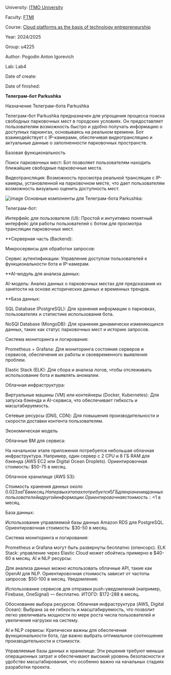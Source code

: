 University: [ITMO University](https://itmo.ru/ru/)

Faculty: [FTMI](https://ftmi.itmo.ru/)

Course: [Cloud platforms as the basis of technology entrepreneurship](https://itmo-ict-faculty.github.io/cloud-platforms-as-the-basis-of-technology-entrepreneurship/) 

Year: 2024/2025

Group: u4225

Author: Pogodin Anton Igorevich

Lab: Lab4

Date of create: 

Date of finished: 

**Телеграм-бот Parkushka**

Назначение Телеграм-бота Parkushka

Телеграм-бот Parkushka предназначен для упрощения процесса поиска свободных парковочных мест в городских условиях. 
Он предоставляет пользователям возможность быстро и удобно получать информацию о доступных паркингах, основываясь на реальном времени. Бот взаимодействует с IP-камерами, обеспечивая видеотрансляцию и актуальные данные о заполненности парковочных пространств. 

Базовая функциональность

Поиск парковочных мест: Бот позволяет пользователям находить ближайшие свободные парковочные места.

Видеотрансляция: Возможность просмотра реальной трансляции с IP-камеры, установленной на парковочном месте, что дает пользователям возможность визуально оценить доступность мест.

![image](https://github.com/user-attachments/assets/f34a6b0a-8d4a-4ec3-aef2-3df8066312df)
Основные компоненты для Телеграм-бота Parkushka:

Телеграм-бот:

Интерфейс для пользователя (UI): Простой и интуитивно понятный интерфейс для работы пользователей с ботом для просмотра трансляции парковочных мест.

**Серверная часть (Backend):


Микросервисы для обработки запросов:

Сервис аутентификации: Управление доступом пользователей к функциональности бота и IP-камерам.


**AI-модуль для анализа данных:


AI-модель: Анализ данных о парковочных местах для предсказания их занятости на основе исторических данных и временных трендов.


**База данных:

SQL Database (PostgreSQL): Для хранения информации о парковках, пользователях и статистике использования бота.

NoSQl  Database (MongoDB): Для хранения динамически изменяющихся данных, таких как статус парковочных мест и историю запросов.



Система мониторинга и логирования:

Prometheus + Grafana: Для мониторинга состояния серверов и сервисов, обеспечения их работы и своевременного выявления проблем.

Elastic Stack (ELK): Для сбора и анализа логов, чтобы отслеживать использование бота и выявлять аномалии.

Облачная инфраструктура:

Виртуальные машины (VM) или контейнеры (Docker, Kubernetes): Для запуска бэкенда и AI-сервиса, что обеспечивает гибкость и масштабируемость.

Сетевые ресурсы (DNS, CDN): Для повышения производительности и скорости доставки контента пользователям.


Экономическая модель

Облачные ВМ для сервиса:

На начальном этапе приложения потребуется небольшая облачная инфраструктура. Например, один сервер с 2 CPU и 8 ГБ RAM для бэкенда (AWS EC2 или Digital Ocean Droplets).
Ориентировочная стоимость: $50-75 в месяц.

Облачное хранилище (AWS S3):

Стоимость хранения данных около $0.023 за ГБ в месяц.
На первых этапах потребуется 5 ГБ для хранения данных пользователей и другой информации.
Ориентировочная стоимость: <$1 в месяц.

База данных:

Использование управляемой базы данных Amazon RDS для PostgreSQL.
Ориентировочная стоимость: $30-50 в месяц.

Система мониторинга и логирования:

Prometheus и Grafana могут быть развернуты бесплатно (опенсорс).
ELK Stack: управление через Elastic Cloud может обойтись примерно в $40-60 в месяц.
AI и NLP ресурсы:

Для анализа данных можно использовать облачные API, такие как OpenAI для NLP.
Ориентировочная стоимость зависит от частоты запросов: $50-100 в месяц.
Уведомления:

Использование сервисов для отправки push-уведомлений (например, Firebase, OneSignal) — бесплатно.
ИТОГО: $172-288 в месяц.

Обоснование выбора ресурсов:
Облачная инфраструктура (AWS, Digital Ocean): Выбрана за ее гибкость и масштабируемость, что позволит легко увеличивать мощности по мере роста числа пользователей и увеличения нагрузки на систему.

AI и NLP сервисы: Критически важны для обеспечения функциональности бота, где важно выбрать оптимальное соотношение производительности и стоимости.

Управляемые базы данных и хранилище: Эти решения требуют меньше операционных затрат и обеспечивают высокий уровень безопасности и удобство масштабирования, что особенно важно на начальных стадиях разработки проекта.

